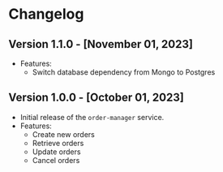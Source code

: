 # Changelog

## Version 1.1.0 - [November 01, 2023]

- Features:
  - Switch database dependency from Mongo to Postgres

## Version 1.0.0 - [October 01, 2023]

- Initial release of the `order-manager` service.
- Features:
  - Create new orders
  - Retrieve orders
  - Update orders
  - Cancel orders
